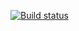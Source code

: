 [![Build status](https://ci.appveyor.com/api/projects/status/qvj5q1ch6mxm3ug4/branch/main?svg=true)](https://ci.appveyor.com/project/TatianaLevoshko/ajs-oop-homework/branch/main)